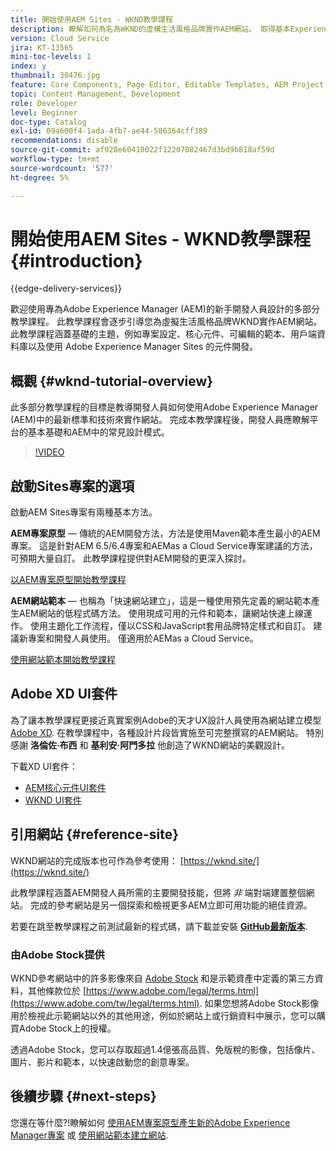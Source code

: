 ```yaml
---
title: 開始使用AEM Sites - WKND教學課程
description: 瞭解如何為名為WKND的虛構生活風格品牌實作AEM網站。 取得基本Experience Manager主題的逐步解說，例如專案設定、maven原型、核心元件、可編輯的範本、使用者端資料庫和元件開發。
version: Cloud Service
jira: KT-13565
mini-toc-levels: 1
index: y
thumbnail: 30476.jpg
feature: Core Components, Page Editor, Editable Templates, AEM Project Archetype
topic: Content Management, Development
role: Developer
level: Beginner
doc-type: Catalog
exl-id: 09a600f4-1ada-4fb7-ae44-586364cff389
recommendations: disable
source-git-commit: af928e60410022f12207082467d3bd9b818af59d
workflow-type: tm+mt
source-wordcount: '577'
ht-degree: 5%

---
```


# 開始使用AEM Sites - WKND教學課程 {#introduction}

{{edge-delivery-services}}

歡迎使用專為Adobe Experience Manager (AEM)的新手開發人員設計的多部分教學課程。 此教學課程會逐步引導您為虛擬生活風格品牌WKND實作AEM網站。 此教學課程涵蓋基礎的主題，例如專案設定、核心元件、可編輯的範本、用戶端資料庫以及使用 Adobe Experience Manager Sites 的元件開發。

## 概觀 {#wknd-tutorial-overview}

此多部分教學課程的目標是教導開發人員如何使用Adobe Experience Manager (AEM)中的最新標準和技術來實作網站。 完成本教學課程後，開發人員應瞭解平台的基本基礎和AEM中的常見設計模式。

>[!VIDEO](https://video.tv.adobe.com/v/30476?quality=12&learn=on)

## 啟動Sites專案的選項

啟動AEM Sites專案有兩種基本方法。

**AEM專案原型**  — 傳統的AEM開發方法，方法是使用Maven範本產生最小的AEM專案。 這是針對AEM 6.5/6.4專案和AEMas a Cloud Service專案建議的方法，可預期大量自訂。 此教學課程提供對AEM開發的更深入探討。

[以AEM專案原型開始教學課程](./project-archetype/overview.md)

**AEM網站範本**  — 也稱為「快速網站建立」，這是一種使用預先定義的網站範本產生AEM網站的低程式碼方法。 使用現成可用的元件和範本，讓網站快速上線運作。 使用主題化工作流程，僅以CSS和JavaScript套用品牌特定樣式和自訂。 建議新專案和開發人員使用。 僅適用於AEMas a Cloud Service。

[使用網站範本開始教學課程](./site-template/create-site.md)

## Adobe XD UI套件

為了讓本教學課程更接近真實案例Adobe的天才UX設計人員使用為網站建立模型 [Adobe XD](https://www.adobe.com/products/xd.html). 在教學課程中，各種設計片段皆實施至可完整撰寫的AEM網站。 特別感謝 **洛倫佐·布西** 和 **基利安·阿門多拉** 他創造了WKND網站的美觀設計。

下載XD UI套件：

* [AEM核心元件UI套件](assets/overview/AEM-CoreComponents-UI-Kit.xd)
* [WKND UI套件](https://github.com/adobe/aem-guides-wknd/releases/download/aem-guides-wknd-0.0.2/AEM_UI-kit-WKND.xd)

## 引用網站 {#reference-site}

WKND網站的完成版本也可作為參考使用： [https://wknd.site/](https://wknd.site/)

此教學課程涵蓋AEM開發人員所需的主要開發技能，但將 *非* 端對端建置整個網站。 完成的參考網站是另一個探索和檢視更多AEM立即可用功能的絕佳資源。

若要在跳至教學課程之前測試最新的程式碼，請下載並安裝 **[GitHub最新版本](https://github.com/adobe/aem-guides-wknd/releases/latest)**.

### 由Adobe Stock提供

WKND參考網站中的許多影像來自 [Adobe Stock](https://stock.adobe.com/) 和是示範資產中定義的第三方資料，其他條款位於 [https://www.adobe.com/legal/terms.html](https://www.adobe.com/tw/legal/terms.html). 如果您想將Adobe Stock影像用於檢視此示範網站以外的其他用途，例如於網站上或行銷資料中展示，您可以購買Adobe Stock上的授權。

透過Adobe Stock，您可以存取超過1.4億張高品質、免版稅的影像，包括像片、圖片、影片和範本，以快速啟動您的創意專案。

## 後續步驟 {#next-steps}

您還在等什麼?!瞭解如何 [使用AEM專案原型產生新的Adobe Experience Manager專案](./project-archetype/overview.md) 或 [使用網站範本建立網站](./site-template/create-site.md).
